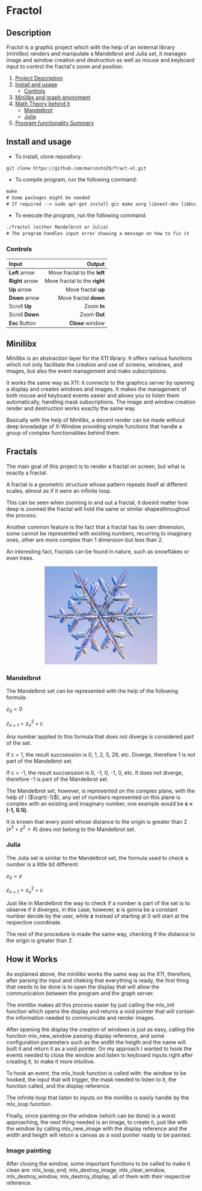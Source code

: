 # Fractol

## Description

Fractol is a graphic project which with the help of an external library (minilibx) renders and manipulate a Mandelbrot and Julia set, it manages image and window creation and destruction as well as mouse and keyboard input to control the fractal's zoom and position.

1. [Project Description](#Description)
2. [Install and usage](#Install-and-usage)
    * [Controls](#Controls)
3. [Minilibx and graph enviroment](#Minilibx)
4. [Math Theory behind it](#Fractals)
    * [Mandelbrot](#Mandelbrot)
    * [Julia](#Julia)
6. [Program functionality Summary](#How-it-works)

## Install and usage

* To install, clone repository:
```
git clone https://github.com/marcosto29/fract-ol.git
```
* To compile program, run the following command:
```diff
make
# Some packages might be needed
# If required --> sudo apt-get install gcc make xorg libxext-dev libbsd-dev
```
* To execute the program, run the following command:
```diff
./fractol (either Mandelbrot or Julia)
# The program handles input error showing a message on how to fix it
```
### Controls

| Input | Output |
:------|------:
**Left** arrow | Move fractal to the **left**|
**Right** arrow | Move fractal to the **right**|
**Up** arrow | Move fractal **up**|
**Down** arrow | Move fractal **down**|
Scroll **Up** | Zoom **In** |
Scroll **Down** | Zoom **Out** |
**Esc** Button | **Close** window |

## Minilibx

Minilibx is an abstraction layer for the X11 library. It offers various functions which not only facilitate the creation and use of screens, windows, and images, but also the event management and maks subscriptions.

It works the same way as X11: it connects to the graphics server by opening a display and creates windows and images. It makes the management of both mouse and keyboard events easier and allows you to listen them automatically, handling mask subscriptions. The image and window creation render and destruction works exactly the same way.

Basically with the help of Minilibx, a decent render can be made without deep knowladge of X-Window providing simple functions that handle a group of complex functionalities behind them. 

## Fractals

The main goal of this project is to render a fractal on screen, but what is exactly a fractal.

A fractal is a geometric structure whose pattern repeats itself at different scales, almost as if it were an infinite loop.

This can be seen when zooming in and out a fractal, it doesnt matter how deep is zoomed the fractal will hold the same or similar shapesthroughout the process.

Another common feature is the fact that a fractal has its own dimension, some cannot be represented with existing numbers, recurring to imaginary ones, other are more complex than 1 dimension but less than 2.

An interesting fact, fractals can be found in nature, such as snowflakes or even trees.

<p align = "center">
   <img width = "300" src = "https://github.com/marcosto29/fract-ol/blob/main/Snowflake.jpeg" "Fractal Example">
</p>

### Mandelbrot

The Mandelbrot set can be represented with the help of the following formula:

$`z_{0} = 0`$

$`z_{n + 1} = z_{n}^2 + c`$

Any number applied to this formula that does not diverge is considered part of the set.

If c = 1, the result succsession is 0, 1, 2, 5, 26, etc. Diverge, therefore 1 is not part of the Mandelbrot set.

If c = -1, the result succsession is 0, -1, 0, -1, 0, etc. It does not diverge, therefore -1 is part of the Mandelbrot set.

The Mandelbrot set, however, is represented on the complex plane, with the help of i ($`\sqrt{-1}`$), any set of numbers represented on this plane is complex with an existing and imaginary number, one example would be **c = (-1, 0.1i)**.

It is known that every point whose distance to the origin is greater than 2 ($`x^2 + y^2 \gt 4`$) does not belong to the Mandelbrot set.

### Julia

The Julia set is similar to the Mandelbrot set, the formula used to check a number is a little bit different:

$`z_{0} = z`$

$`z_{n + 1} = z_{n}^2 + c`$

Just like in Mandelbrot the way to check if a number is part of the set is to observe if it diverges, in this case, however, **c** is gonna be a constant number decide by the user, while **z** instead of starting at 0 will start at the respective coordinate.

The rest of the procedure is made the same way, checking if the distance to the origin is greater than 2.

## How it Works

As explained above, the minilibx works the same way as the X11, therefore, after parsing the input and cheking that everything is ready, the first thing that needs to be done is to open the display that will allow the communication between the program and the graph server.

The minilibx makes all this process easier by just calling the mlx_init function which opens the display and returns a void pointer that will contain the information needed to communicate and render images.

After opening the display the creation of windows is just as easy, calling the function mlx_new_window passing display reference, and some configuration parameters such as the width the heigth and the name will built it and return it as a void pointer. On my approach I wanted to hook the events needed to close the window and listen to keyboard inputs right after creating it, to make it more intuitive.

To hook an event, the mlx_hook function is called with: the window to be hooked, the input that will trigger, the mask needed to listen to it, the function called, and the display reference.

The infinite loop that listen to inputs on the minilibx is easily handle by the mlx_loop function.

Finally, since painting on the window (which can be done) is a worst approaching, the next thing needed is an image, to create it, just like with the window by calling mlx_new_image with the display reference and the width and heigth will return a canvas as a void pointer ready to be painted.

### Image painting

After closing the window, some important functions to be called to make it clean are: mlx_loop_end, mlx_destroy_image, mlx_clear_window, mlx_destroy_window, mlx_destroy_display, all of them with their respective reference.
